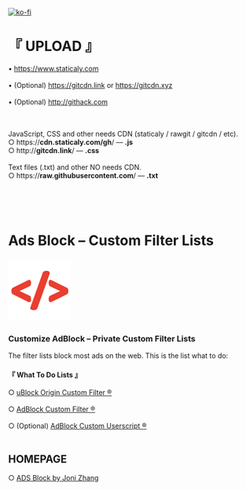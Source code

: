 [![ko-fi](https://www.ko-fi.com/img/githubbutton_sm.svg)](https://ko-fi.com/H2H3TS84)


# 『 UPLOAD 』

•  https://www.staticaly.com
<br /><br />•  (Optional) https://gitcdn.link or https://gitcdn.xyz
<br /><br />•  (Optional) http://githack.com
<br /><br /><br />

JavaScript, CSS and other needs CDN (staticaly / rawgit / gitcdn / etc).
<br />
○  https://<b>cdn.staticaly.com/gh</b>/  ––  <b>.js</b>
<br />
○  http://<b>gitcdn.link</b>/  ––  <b>.css</b>
<br /><br />
Text files (.txt) and other NO needs CDN.
<br />
○  https://<b>raw.githubusercontent.com</b>/  ––  <b>.txt</b>
<br /><br /><br /><br /><br />


# Ads Block – Custom Filter Lists

![header](images/joniibra.png)


### Customize AdBlock – Private Custom Filter Lists

The filter lists block most ads on the web. This is the list what to do:

#### 『 What To Do Lists 』
○  [uBlock Origin Custom Filter ®](https://github.com/joniibra/webdev/blob/adblock/ublock.customfilter.txt)
<br />
<br />○  [AdBlock Custom Filter ®](https://github.com/joniibra/webdev/blob/adblock/customfilter.txt)
<br />
<br />○  (Optional) [AdBlock Custom Userscript ®](https://github.com/joniibra/webdev/blob/adblock/adblock.userscript.js)
<br />
<br />

## HOMEPAGE

○  [ADS Block by Joni Zhang](https://github.com/joniibra/webdev/tree/adblock)
<br />
